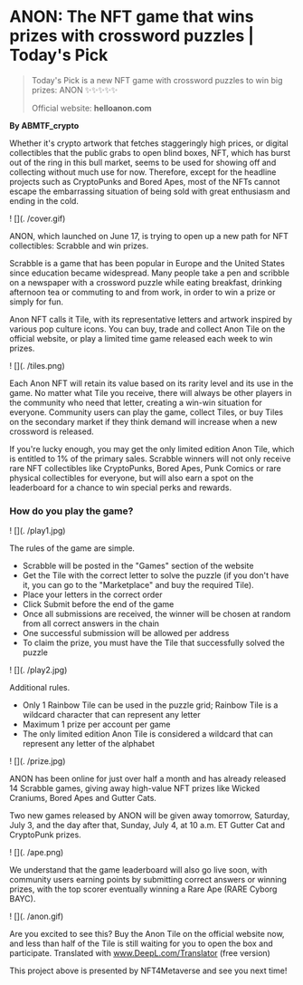 # ANON: The NFT game that wins prizes with crossword puzzles | Today's Pick

> Today's Pick is a new NFT game with crossword puzzles to win big prizes: ANON ✨✨✨✨✨
>
> Official website: **helloanon.com**

**By ABMTF_crypto**

Whether it's crypto artwork that fetches staggeringly high prices, or digital collectibles that the public grabs to open blind boxes, NFT, which has burst out of the ring in this bull market, seems to be used for showing off and collecting without much use for now. Therefore, except for the headline projects such as CryptoPunks and Bored Apes, most of the NFTs cannot escape the embarrassing situation of being sold with great enthusiasm and ending in the cold.

! [](. /cover.gif)

ANON, which launched on June 17, is trying to open up a new path for NFT collectibles: Scrabble and win prizes.

Scrabble is a game that has been popular in Europe and the United States since education became widespread. Many people take a pen and scribble on a newspaper with a crossword puzzle while eating breakfast, drinking afternoon tea or commuting to and from work, in order to win a prize or simply for fun.

Anon NFT calls it Tile, with its representative letters and artwork inspired by various pop culture icons. You can buy, trade and collect Anon Tile on the official website, or play a limited time game released each week to win prizes.

! [](. /tiles.png)

Each Anon NFT will retain its value based on its rarity level and its use in the game. No matter what Tile you receive, there will always be other players in the community who need that letter, creating a win-win situation for everyone. Community users can play the game, collect Tiles, or buy Tiles on the secondary market if they think demand will increase when a new crossword is released.

If you're lucky enough, you may get the only limited edition Anon Tile, which is entitled to 1% of the primary sales. Scrabble winners will not only receive rare NFT collectibles like CryptoPunks, Bored Apes, Punk Comics or rare physical collectibles for everyone, but will also earn a spot on the leaderboard for a chance to win special perks and rewards.

### How do you play the game?

! [](. /play1.jpg)

The rules of the game are simple.

- Scrabble will be posted in the "Games" section of the website
- Get the Tile with the correct letter to solve the puzzle (if you don't have it, you can go to the "Marketplace" and buy the required Tile).
- Place your letters in the correct order
- Click Submit before the end of the game
- Once all submissions are received, the winner will be chosen at random from all correct answers in the chain
- One successful submission will be allowed per address
- To claim the prize, you must have the Tile that successfully solved the puzzle

! [](. /play2.jpg)

Additional rules.

- Only 1 Rainbow Tile can be used in the puzzle grid; Rainbow Tile is a wildcard character that can represent any letter
- Maximum 1 prize per account per game
- The only limited edition Anon Tile is considered a wildcard that can represent any letter of the alphabet

! [](. /prize.jpg)

ANON has been online for just over half a month and has already released 14 Scrabble games, giving away high-value NFT prizes like Wicked Craniums, Bored Apes and Gutter Cats.

Two new games released by ANON will be given away tomorrow, Saturday, July 3, and the day after that, Sunday, July 4, at 10 a.m. ET
Gutter Cat and CryptoPunk prizes.

! [](. /ape.png)

We understand that the game leaderboard will also go live soon, with community users earning points by submitting correct answers or winning prizes, with the top scorer eventually winning a Rare Ape (RARE Cyborg BAYC).

! [](. /anon.gif)

Are you excited to see this? Buy the Anon Tile on the official website now, and less than half of the Tile is still waiting for you to open the box and participate. Translated with www.DeepL.com/Translator (free version)

This project above is presented by NFT4Metaverse and see you next time!
